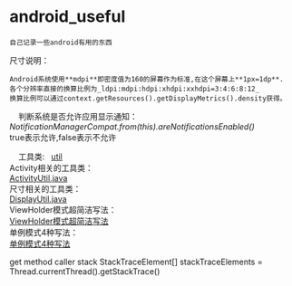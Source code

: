 # android_useful
    自己记录一些android有用的东西

尺寸说明：

    Android系统使用**mdpi**即密度值为160的屏幕作为标准,在这个屏幕上**1px=1dp**.  
    各个分辨率直接的换算比例为_ldpi:mdpi:hdpi:xhdpi:xxhdpi=3:4:6:8:12_  
    换算比例可以通过context.getResources().getDisplayMetrics().density获得。  
    
判断系统是否允许应用显示通知：  
_NotificationManagerCompat.from(this).areNotificationsEnabled()_  
true表示允许,false表示不允许  


    
工具类:  
[util](https://github.com/nesger/android_useful/tree/master/util)  
Activity相关的工具类：   
[ActivityUtil.java](https://github.com/nesger/android_useful/blob/master/util/ActivityUtil.java)  
尺寸相关的工具类：  
    [DisplayUtil.java](https://github.com/nesger/android_useful/blob/master/util/DisplayUtil.java)  
ViewHolder模式超简洁写法：  
    [ViewHolder模式超简洁写法](https://github.com/nesger/android_useful/blob/master/util/ViewHolder.java)  
单例模式4种写法：  
    [单例模式4种写法](https://github.com/nesger/android_useful/tree/master/singleton)

get method caller stack
StackTraceElement[] stackTraceElements = Thread.currentThread().getStackTrace()
